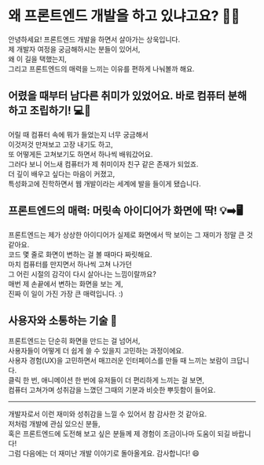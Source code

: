 # 왜 프론트엔드 개발을 하고 있냐고요? 👨‍💻

안녕하세요! 프론트엔드 개발을 하면서 살아가는 상욱입니다.<br>
제 개발자 여정을 궁금해하시는 분들이 있어서,<br>
왜 이 길을 택했는지,<br>
그리고 프론트엔드의 매력을 느끼는 이유를 편하게 나눠볼까 해요.

## 어렸을 때부터 남다른 취미가 있었어요. 바로 컴퓨터 분해하고 조립하기! 💻🔧

어릴 때 컴퓨터 속에 뭐가 들었는지 너무 궁금해서<br>
이것저것 만져보고 고장 내기도 하고,<br>
또 어떻게든 고쳐보기도 하면서 하나씩 배워갔어요.<br>
그러다 보니 어느새 컴퓨터가 제 취미이자 친구 같은 존재가 되었죠.<br>
더 깊이 배우고 싶다는 마음이 커졌고,<br>
특성화고에 진학하면서 웹 개발이라는 세계에 발을 들이게 됐습니다.

## 프론트엔드의 매력: 머릿속 아이디어가 화면에 딱! 💡➡️🖥️

프론트엔드는 제가 상상한 아이디어가 실제로 화면에서 딱 보이는 그 재미가 정말 큰 것 같아요.<br>
코드 몇 줄로 화면이 변하는 걸 볼 때마다 짜릿해요.<br>
마치 컴퓨터를 만지면서 하나씩 고쳐 나가던<br>
그 어린 시절의 감각이 다시 살아나는 느낌이랄까요?<br>
매번 제 손끝에서 변하는 화면을 보는 게,<br>
진짜 이 일이 가진 가장 큰 매력입니다. :)

## 사용자와 소통하는 기술 🎨

프론트엔드는 단순히 화면을 만드는 걸 넘어서,<br>
사용자들이 어떻게 더 쉽게 쓸 수 있을지 고민하는 과정이에요.<br>
사용자 경험(UX)을 고민하면서 매끄러운 인터페이스를 만들 때 느끼는 보람이 크답니다.<br>
클릭 한 번, 애니메이션 한 번에 유저들이 더 편리하게 느끼는 걸 보면,<br>
컴퓨터 고쳐가며 성취감을 느꼈던 그때의 기분과 비슷한 뿌듯함이 들어요.

---

개발자로서 이런 재미와 성취감을 느낄 수 있어서 참 감사한 것 같아요.<br>
저처럼 개발에 관심 있으신 분들,<br>
혹은 프론트엔드에 도전해 보고 싶은 분들께 제 경험이 조금이나마 도움이 되길 바랍니다!<br>
그럼 다음에는 더 재미난 개발 이야기로 돌아올게요. 감사합니다! 😄
